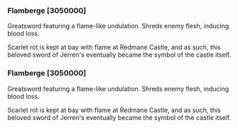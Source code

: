 ### Flamberge [3050000]

Greatsword featuring a flame-like undulation. Shreds enemy flesh, inducing blood loss.

Scarlet rot is kept at bay with flame at Redmane Castle, and as such, this beloved sword of Jerren's eventually became the symbol of the castle itself.### Flamberge [3050000]

Greatsword featuring a flame-like undulation. Shreds enemy flesh, inducing blood loss.

Scarlet rot is kept at bay with flame at Redmane Castle, and as such, this beloved sword of Jerren's eventually became the symbol of the castle itself.